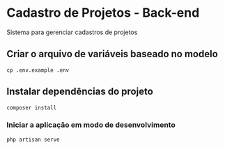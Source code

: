 # Cadastro de Projetos - Back-end

Sistema para gerenciar cadastros de projetos

## Criar o arquivo de variáveis baseado no modelo
```
cp .env.example .env
```

## Instalar dependências do projeto
```
composer install
```

### Iniciar a aplicação em modo de desenvolvimento
```
php artisan serve
```
